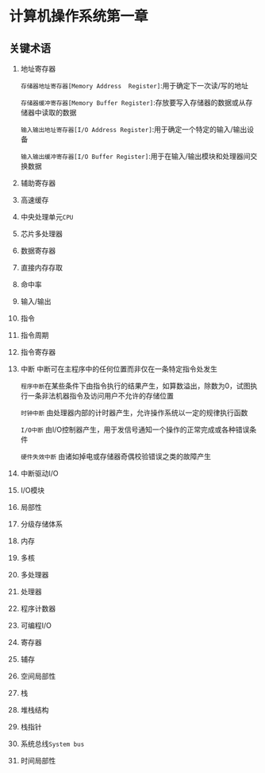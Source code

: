 # 计算机操作系统第一章

## 关键术语

1. 地址寄存器

   ``存储器地址寄存器[Memory Address  Register]``:用于确定下一次读/写的地址

   ``存储器缓冲寄存器[Memory Buffer Register]``:存放要写入存储器的数据或从存储器中读取的数据

   ``输入输出地址寄存器[I/O Address Register]``:用于确定一个特定的输入/输出设备

   ``输入输出缓冲寄存器[I/O Buffer Register]``:用于在输入/输出模块和处理器间交换数据

2. 辅助寄存器

3. 高速缓存

4. 中央处理单元``CPU``

5. 芯片多处理器

6. 数据寄存器

7. 直接内存存取

8. 命中率

9. 输入/输出

10. 指令

11. 指令周期

12. 指令寄存器

13. 中断  中断可在主程序中的任何位置而非仅在一条特定指令处发生

    ``程序中断``在某些条件下由指令执行的结果产生，如算数溢出，除数为0，试图执行一条非法机器指令及访问用户不允许的存储位置

    ``时钟中断``  由处理器内部的计时器产生，允许操作系统以一定的规律执行函数

    ``I/O中断``   由I/O控制器产生，用于发信号通知一个操作的正常完成或各种错误条件

    ``硬件失效中断``   由诸如掉电或存储器奇偶校验错误之类的故障产生

14. 中断驱动I/O

15. I/O模块

16. 局部性

17. 分级存储体系

18. 内存

19. 多核

20. 多处理器

21. 处理器

22. 程序计数器

23. 可编程I/O

24. 寄存器

25. 辅存

26. 空间局部性

27. 栈

28. 堆栈结构

29. 栈指针

30. 系统总线``System bus``

31. 时间局部性


